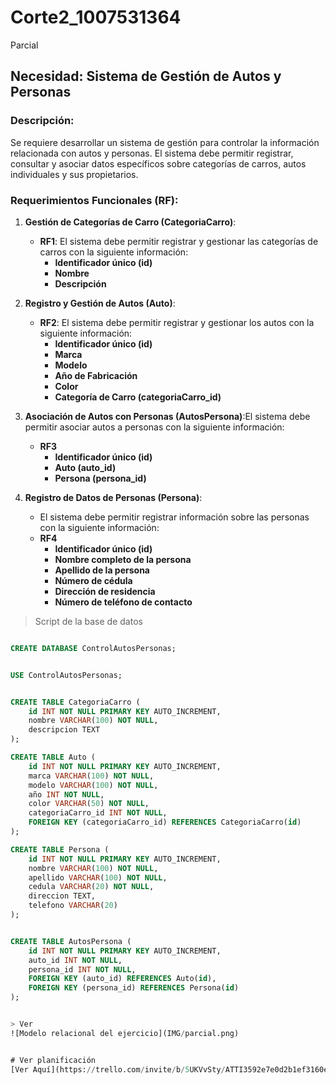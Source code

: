 # Corte2_1007531364
Parcial


## Necesidad: Sistema de Gestión de Autos y Personas

### Descripción:
Se requiere desarrollar un sistema de gestión para controlar la información relacionada con autos y personas. El sistema debe permitir registrar, consultar y asociar datos específicos sobre categorías de carros, autos individuales y sus propietarios.


### Requerimientos Funcionales (RF):

1. **Gestión de Categorías de Carro (CategoriaCarro)**:
    - **RF1**: El sistema debe permitir registrar y gestionar las categorías de carros con la siguiente información:
        - **Identificador único (id)**
        - **Nombre**
        - **Descripción**

2. **Registro y Gestión de Autos (Auto)**:
    - **RF2**: El sistema debe permitir registrar y gestionar los autos con la siguiente información:
        - **Identificador único (id)**
        - **Marca**
        - **Modelo**
        - **Año de Fabricación**
        - **Color**
        - **Categoría de Carro (categoriaCarro_id)**

3. **Asociación de Autos con Personas (AutosPersona)**:El sistema debe permitir asociar autos a personas con la siguiente información:
    - **RF3**
        - **Identificador único (id)**
        - **Auto (auto_id)**
        - **Persona (persona_id)**


4. **Registro de Datos de Personas (Persona)**:
    - El sistema debe permitir registrar información sobre las personas con la siguiente información:
    - **RF4**
        - **Identificador único (id)**
        - **Nombre completo de la persona**
        - **Apellido de la persona**
        - **Número de cédula**
        - **Dirección de residencia**
        - **Número de teléfono de contacto**


> Script de la base de datos
```sql

CREATE DATABASE ControlAutosPersonas;


USE ControlAutosPersonas;


CREATE TABLE CategoriaCarro (
    id INT NOT NULL PRIMARY KEY AUTO_INCREMENT,
    nombre VARCHAR(100) NOT NULL,
    descripcion TEXT
);

CREATE TABLE Auto (
    id INT NOT NULL PRIMARY KEY AUTO_INCREMENT,
    marca VARCHAR(100) NOT NULL,
    modelo VARCHAR(100) NOT NULL,
    año INT NOT NULL,
    color VARCHAR(50) NOT NULL,
    categoriaCarro_id INT NOT NULL,
    FOREIGN KEY (categoriaCarro_id) REFERENCES CategoriaCarro(id)
);

CREATE TABLE Persona (
    id INT NOT NULL PRIMARY KEY AUTO_INCREMENT,
    nombre VARCHAR(100) NOT NULL,
    apellido VARCHAR(100) NOT NULL,
    cedula VARCHAR(20) NOT NULL,
    direccion TEXT,
    telefono VARCHAR(20)
);


CREATE TABLE AutosPersona (
    id INT NOT NULL PRIMARY KEY AUTO_INCREMENT,
    auto_id INT NOT NULL,
    persona_id INT NOT NULL,
    FOREIGN KEY (auto_id) REFERENCES Auto(id),
    FOREIGN KEY (persona_id) REFERENCES Persona(id)
);


> Ver
![Modelo relacional del ejercicio](IMG/parcial.png)


# Ver planificación 
[Ver Aquí](https://trello.com/invite/b/5UKVvSty/ATTI3592e7e0d2b1ef3160e1c435523263335C70E29C/parcial)